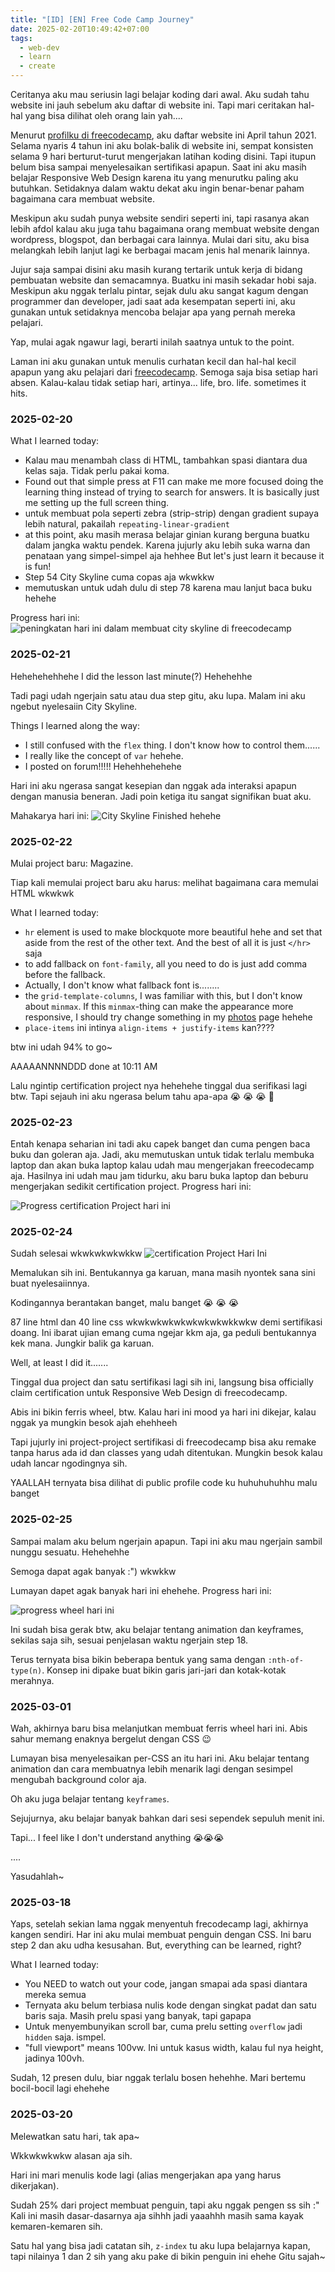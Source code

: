 ```yaml
---
title: "[ID] [EN] Free Code Camp Journey"
date: 2025-02-20T10:49:42+07:00
tags:
  - web-dev
  - learn
  - create
---
```


Ceritanya aku mau seriusin lagi belajar koding dari awal. Aku sudah tahu website ini jauh sebelum aku daftar di website ini. Tapi mari ceritakan hal-hal yang bisa dilihat oleh orang lain yah....

Menurut [profilku di freecodecamp](https://www.freecodecamp.org/satriafii), aku daftar website ini April tahun 2021. Selama nyaris 4 tahun ini aku bolak-balik di website ini, sempat konsisten selama 9 hari berturut-turut mengerjakan latihan koding disini. Tapi itupun belum bisa sampai menyelesaikan sertifikasi apapun. Saat ini aku masih belajar Responsive Web Design karena itu yang menurutku paling aku butuhkan. Setidaknya dalam waktu dekat aku ingin benar-benar paham bagaimana cara membuat website.

Meskipun aku sudah punya website sendiri seperti ini, tapi rasanya akan lebih afdol kalau aku juga tahu bagaimana orang membuat website dengan wordpress, blogspot, dan berbagai cara lainnya. Mulai dari situ, aku bisa melangkah lebih lanjut lagi ke berbagai macam jenis hal menarik lainnya. 

Jujur saja sampai disini aku masih kurang tertarik untuk kerja di bidang pembuatan website dan semacamnya. Buatku ini masih sekadar hobi saja. Meskipun aku nggak terlalu pintar, sejak dulu aku sangat kagum dengan programmer dan developer, jadi saat ada kesempatan seperti ini, aku gunakan untuk setidaknya mencoba belajar apa yang pernah mereka pelajari.

Yap, mulai agak ngawur lagi, berarti inilah saatnya untuk to the point.

Laman ini aku gunakan untuk menulis curhatan kecil dan hal-hal kecil apapun yang aku pelajari dari [freecodecamp](https://www.freecodecamp.org/). Semoga saja bisa setiap hari absen. Kalau-kalau tidak setiap hari, artinya... life, bro. life. sometimes it hits.

### 2025-02-20

What I learned today:
- Kalau mau menambah class di HTML, tambahkan spasi diantara dua kelas saja. Tidak perlu pakai koma.
- Found out that simple press at F11 can make me more focused doing the learning thing instead of trying to search for answers. It is basically just me setting up the full screen thing.
- untuk membuat pola seperti zebra (strip-strip) dengan gradient supaya lebih natural, pakailah `repeating-linear-gradient`
- at this point, aku masih merasa belajar ginian kurang berguna buatku dalam jangka waktu pendek. Karena jujurly aku lebih suka warna dan penataan yang simpel-simpel aja hehhee But let's just learn it because it is fun!
- Step 54 City Skyline cuma copas aja wkwkkw
- memutuskan untuk udah dulu di step 78 karena mau lanjut baca buku hehehe 

Progress hari ini:
![peningkatan hari ini dalam membuat city skyline di freecodecamp](Screenshot-2025-02-20-113513.png)

### 2025-02-21

Hehehehehhehe I did the lesson last minute(?) Hehehehhe

Tadi pagi udah ngerjain satu atau dua step gitu, aku lupa. Malam ini aku ngebut nyelesaiin City Skyline.

Things I learned along the way:
- I still confused with the `flex` thing. I don't know how to control them......
- I really like the concept of `var` hehehe.
- I posted on forum!!!!! Hehehhehehehe

Hari ini aku ngerasa sangat kesepian dan nggak ada interaksi apapun dengan manusia beneran. Jadi poin ketiga itu sangat signifikan buat aku.

Mahakarya hari ini:
![City Skyline Finished hehehe](city-skyline-finished.png)


### 2025-02-22

Mulai project baru: Magazine.

Tiap kali memulai project baru aku harus: melihat bagaimana cara memulai HTML wkwkwk 

What I learned today:
- `hr` element is used to make blockquote more beautiful hehe and set that aside from the rest of the other text. And the best of all it is just `</hr>` saja
- to add fallback on `font-family`, all you need to do is just add comma before the fallback. 
- Actually, I don't know what fallback font is........
- the `grid-template-columns`, I was familiar with this, but I don't know about `minmax`. If this `minmax`-thing can make the appearance more responsive, I should try change something in my [photos](/photos/) page hehehe
- `place-items` ini intinya `align-items + justify-items` kan????


btw ini udah 94% to go~ 

AAAAANNNNDDD done at 10:11 AM

Lalu ngintip certification project nya hehehehe tinggal dua serifikasi lagi btw. Tapi sejauh ini aku ngerasa belum tahu apa-apa :sob: :sob: :sob: :pray:


### 2025-02-23

Entah kenapa seharian ini tadi aku capek banget dan cuma pengen baca buku dan goleran aja. Jadi, aku memutuskan untuk tidak terlalu membuka laptop dan akan buka laptop kalau udah mau mengerjakan freecodecamp aja. Hasilnya ini udah mau jam tidurku, aku baru buka laptop dan beburu mengerjakan sedikit certification project. Progress hari ini:

![Progress certification Project hari ini](Screenshot_2025-02-23_204616.png)


### 2025-02-24

Sudah selesai wkwkwkwkwkkw
![certification Project Hari Ini](Screenshot_2025-02-24_115229.png)

Memalukan sih ini. Bentukannya ga karuan, mana masih nyontek sana sini buat nyelesaiinnya. 

Kodingannya berantakan banget, malu banget :sob: :sob: :sob:

87 line html dan 40 line css wkwkwkwkwkwkwkwkwkkwkw demi sertifikasi doang. Ini ibarat ujian emang cuma ngejar kkm aja, ga peduli bentukannya kek mana. Jungkir balik ga karuan.

Well, at least I did it.......

Tinggal dua project dan satu sertifikasi lagi sih ini, langsung bisa officially claim certification untuk Responsive Web Design di freecodecamp.

Abis ini bikin ferris wheel, btw. Kalau hari ini mood ya hari ini dikejar, kalau nggak ya mungkin besok ajah ehehheeh

Tapi jujurly ini project-project sertifikasi di freecodecamp bisa aku remake tanpa harus ada id dan classes yang udah ditentukan. Mungkin besok kalau udah lancar ngodingnya sih. 

YAALLAH ternyata bisa dilihat di public profile code ku huhuhuhuhhu malu banget


### 2025-02-25

Sampai malam aku belum ngerjain apapun. Tapi ini aku mau ngerjain sambil nunggu sesuatu. Hehehehhe

Semoga dapat agak banyak :") wkwkkw

Lumayan dapet agak banyak hari ini ehehehe. Progress hari ini: 

![progress wheel hari ini](Screenshot_2025-02-25_220548.png)

Ini sudah bisa gerak btw, aku belajar tentang animation dan keyframes, sekilas saja sih, sesuai penjelasan waktu ngerjain step 18. 

Terus ternyata bisa bikin beberapa bentuk yang sama dengan `:nth-of-type(n)`. Konsep ini dipake buat bikin garis jari-jari dan kotak-kotak merahnya.

### 2025-03-01

Wah, akhirnya baru bisa melanjutkan membuat ferris wheel hari ini. Abis sahur memang enaknya bergelut dengan CSS :wink:

Lumayan bisa menyelesaikan per-CSS an itu hari ini. Aku belajar tentang animation dan cara membuatnya lebih menarik lagi dengan sesimpel mengubah background color aja. 

Oh aku juga belajar tentang `keyframes`.

Sejujurnya, aku belajar banyak bahkan dari sesi sependek sepuluh menit ini.

Tapi... I feel like I don't understand anything :sob::sob::sob:

....

Yasudahlah~

### 2025-03-18

Yaps, setelah sekian lama  nggak menyentuh frecodecamp lagi, akhirnya kangen sendiri. Har ini aku mulai membuat penguin dengan CSS. Ini baru step 2 dan aku udha kesusahan. But, everything can be learned, right?

What I learned today:
- You NEED to watch out your code, jangan smapai ada spasi diantara mereka semua
- Ternyata aku belum terbiasa nulis kode dengan singkat padat dan satu baris saja. Masih prelu spasi yang banyak, tapi gapapa
- Untuk menyembunyikan scroll bar, cuma prelu setting `overflow` jadi `hidden` saja. ismpel.
- "full viewport" means 100vw. Ini untuk kasus width, kalau ful nya height, jadinya 100vh.

Sudah, 12 presen dulu, biar nggak terlalu bosen hehehhe. Mari bertemu bocil-bocil lagi ehehehe

### 2025-03-20

Melewatkan satu hari, tak apa~ 

Wkkwkwkwkw alasan aja sih.

Hari ini mari menulis kode lagi (alias mengerjakan apa yang harus dikerjakan).

Sudah 25% dari project membuat penguin, tapi aku nggak pengen ss sih :" Kali ini masih dasar-dasarnya aja sihhh jadi yaaahhh masih sama kayak kemaren-kemaren sih.

Satu hal yang bisa jadi catatan sih, `z-index` tu aku lupa belajarnya kapan, tapi nilainya 1 dan 2 sih yang aku pake di bikin penguin ini ehehe Gitu sajah~